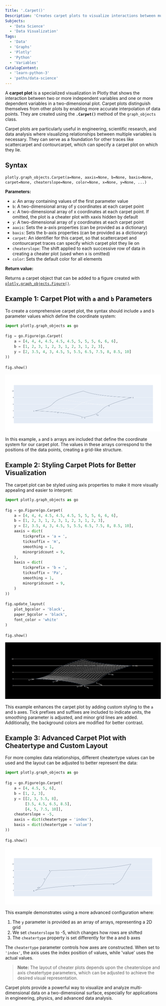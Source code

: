 ```yaml
---
Title: '.Carpet()'
Description: 'Creates carpet plots to visualize interactions between multiple variables in a two-dimensional plot.'
Subjects:
  - 'Data Science'
  - 'Data Visualization'
Tags:
  - 'Data'
  - 'Graphs'
  - 'Plotly'
  - 'Python'
  - 'Variables'
CatalogContent:
  - 'learn-python-3'
  - 'paths/data-science'
---
```


A **carpet plot** is a specialized visualization in Plotly that shows the interaction between two or more independent variables and one or more dependent variables in a two-dimensional plot. Carpet plots distinguish themselves from other plots by enabling more accurate interpolation of data points. They are created using the **`.Carpet()`** method of the `graph_objects` class.

Carpet plots are particularly useful in engineering, scientific research, and data analysis where visualizing relationships between multiple variables is necessary. They can serve as a foundation for other traces like scattercarpet and contourcarpet, which can specify a carpet plot on which they lie.

## Syntax

```pseudo
plotly.graph_objects.Carpet(a=None, aaxis=None, b=None, baxis=None, carpet=None, cheaterslope=None, color=None, x=None, y=None, ...)
```

**Parameters:**

- `a`: An array containing values of the first parameter value
- `b`: A two-dimensional array of y coordinates at each carpet point
- `x`: A two-dimensional array of x coordinates at each carpet point. If omitted, the plot is a cheater plot with xaxis hidden by default
- `y`: A two-dimensional array of y coordinates at each carpet point
- `aaxis`: Sets the a-axis properties (can be provided as a dictionary)
- `baxis`: Sets the b-axis properties (can be provided as a dictionary)
- `carpet`: An identifier for this carpet, so that scattercarpet and contourcarpet traces can specify which carpet plot they lie on
- `cheaterslope`: The shift applied to each successive row of data in creating a cheater plot (used when x is omitted)
- `color`: Sets the default color for all elements

**Return value:**

Returns a carpet object that can be added to a figure created with [`plotly.graph_objects.Figure()`](https://www.codecademy.com/resources/docs/plotly/graph-objects/figure).

## Example 1: Carpet Plot with `a` and `b` Parameters

To create a comprehensive carpet plot, the syntax should include `a` and `b` parameter values which define the coordinate system:

```py
import plotly.graph_objects as go

fig = go.Figure(go.Carpet(
    a = [4, 4, 4, 4.5, 4.5, 4.5, 5, 5, 5, 6, 6, 6],
    b = [1, 2, 3, 1, 2, 3, 1, 2, 3, 1, 2, 3],
    y = [2, 3.5, 4, 3, 4.5, 5, 5.5, 6.5, 7.5, 8, 8.5, 10]
))

fig.show()
```

![A carpet plot generated out of the given a, b and y values](https://raw.githubusercontent.com/Codecademy/docs/main/media/carpet_output1.png)

In this example, `a` and `b` arrays are included that define the coordinate system for our carpet plot. The values in these arrays correspond to the positions of the data points, creating a grid-like structure.

## Example 2: Styling Carpet Plots for Better Visualization

The carpet plot can be styled using axis properties to make it more visually appealing and easier to interpret:

```py
import plotly.graph_objects as go

fig = go.Figure(go.Carpet(
    a = [4, 4, 4, 4.5, 4.5, 4.5, 5, 5, 5, 6, 6, 6],
    b = [1, 2, 3, 1, 2, 3, 1, 2, 3, 1, 2, 3],
    y = [2, 3.5, 4, 3, 4.5, 5, 5.5, 6.5, 7.5, 8, 8.5, 10],
    aaxis = dict(
        tickprefix = 'a = ',
        ticksuffix = 'm',
        smoothing = 1,
        minorgridcount = 9,
    ),
    baxis = dict(
        tickprefix = 'b = ',
        ticksuffix = 'Pa',
        smoothing = 1,
        minorgridcount = 9,
    )
))

fig.update_layout(
    plot_bgcolor = 'black',
    paper_bgcolor = 'black',
    font_color = 'white'
)

fig.show()
```

![A carpet plot styled using the properties](https://raw.githubusercontent.com/Codecademy/docs/main/media/carpet_output2.png)

​This example enhances the carpet plot by adding custom styling to the `a` and `b` axes. Tick prefixes and suffixes are included to indicate units, the smoothing parameter is adjusted, and minor grid lines are added. Additionally, the background colors are modified for better contrast.

## Example 3: Advanced Carpet Plot with Cheatertype and Custom Layout

For more complex data relationships, different cheatertype values can be used and the layout can be adjusted to better represent the data:

```py
import plotly.graph_objects as go

fig = go.Figure(go.Carpet(
    a = [4, 4.5, 5, 6],
    b = [1, 2, 3],
    y = [[2, 3, 5.5, 8],
         [3.5, 4.5, 6.5, 8.5],
         [4, 5, 7.5, 10]],
    cheaterslope = -5,
    aaxis = dict(cheatertype = 'index'),
    baxis = dict(cheatertype = 'value')
))

fig.show()
```

![A carpet plot created using a cheatertype value](https://raw.githubusercontent.com/Codecademy/docs/main/media/carpet_output3.png)

This example demonstrates using a more advanced configuration where:

1. The `y` parameter is provided as an array of arrays, representing a 2D grid
2. We set `cheaterslope` to -5, which changes how rows are shifted
3. The `cheatertype` property is set differently for the a and b axes

The `cheatertype` parameter controls how axes are constructed. When set to `'index'`, the axis uses the index position of values, while 'value' uses the actual values.

> **Note:** The layout of cheater plots depends upon the cheaterslope and axis cheatertype parameters, which can be adjusted to achieve the desired visual representation.

Carpet plots provide a powerful way to visualize and analyze multi-dimensional data on a two-dimensional surface, especially for applications in engineering, physics, and advanced data analysis.
